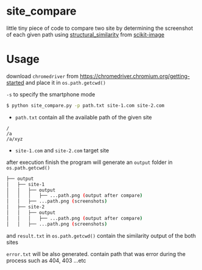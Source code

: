 # site_compare
little tiny piece of code to compare two site by determining the screenshot of each given path using [structural_similarity](https://github.com/scikit-image/scikit-image/blob/master/skimage/metrics/_structural_similarity.py) from [scikit-image](https://scikit-image.org)

# Usage

download `chromedriver` from https://chromedriver.chromium.org/getting-started and place it in `os.path.getcwd()`

`-s` to specify the smartphone mode

```bash
$ python site_compare.py -p path.txt site-1.com site-2.com
```
* `path.txt` contain all the available path of the given site
```
/
/a
/a/xyz
```
* `site-1.com` and `site-2.com` target site

after execution finish the program will generate an `output` folder in `os.path.getcwd()`

```bash
├── output
│   ├── site-1
│   │   ├── output
│   │   │   ├── ...path.png (output after compare)
│   │   ├── ...path.png (screenshots)
│   ├── site-2
│   │   ├── output
│   │   │   ├── ...path.png (output after compare)
│   │   ├── ...path.png (screenshots)
```
and `result.txt` in `os.path.getcwd()` contain the similarity output of the both sites

`error.txt` will be also generated. contain path that was error during the process such as 404, 403 ...etc

